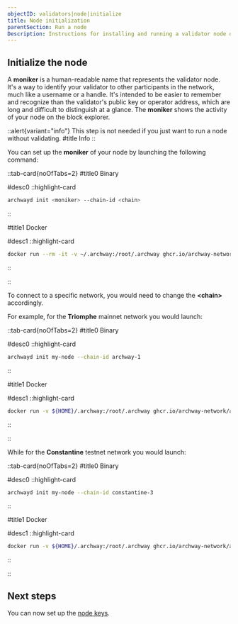 ```yaml
---
objectID: validators|node|initialize
title: Node initialization
parentSection: Run a node
Description: Instructions for installing and running a validator node on the Archway blockchain network
---
```



## Initialize the node

A **moniker** is a human-readable name that represents the validator node. It's a way to identify your validator to other participants in the network, much like a username or a handle. It's intended to be easier to remember and recognize than the validator's public key or operator address, which are long and difficult to distinguish at a glance. The **moniker** shows the activity of your node on the block explorer.

::alert{variant="info"}
This step is not needed if you just want to run a node without validating.
#title
Info
::


You can set up the **moniker** of your node by launching the following command:

::tab-card{noOfTabs=2}
#title0
Binary

#desc0
::highlight-card

```bash
archwayd init <moniker> --chain-id <chain>
```

::

#title1
Docker

#desc1
::highlight-card

```bash
docker run --rm -it -v ~/.archway:/root/.archway ghcr.io/archway-network/archwayd:v1.0.0 init <moniker> --chain-id <chain>
```

::

::

To connect to a specific network, you would need to change the **\<chain\>** accordingly.

For example, for the **Triomphe** mainnet network you would launch:

::tab-card{noOfTabs=2}
#title0
Binary

#desc0
::highlight-card

```bash
archwayd init my-node --chain-id archway-1
```

::

#title1
Docker

#desc1
::highlight-card

```bash
docker run -v ${HOME}/.archway:/root/.archway ghcr.io/archway-network/archwayd:v1.0.0  init my-cool-moniker --chain-id archway-1
```

::

::







While for the **Constantine** testnet network you would launch:

::tab-card{noOfTabs=2}
#title0
Binary

#desc0
::highlight-card

```bash
archwayd init my-node --chain-id constantine-3
```

::

#title1
Docker

#desc1
::highlight-card

```bash
docker run -v ${HOME}/.archway:/root/.archway ghcr.io/archway-network/archwayd:v1.0.0  init my-cool-moniker --chain-id constantine-3
```

::

::

## Next steps

You can now set up the [node keys](/validators/running-a-node/keys).

